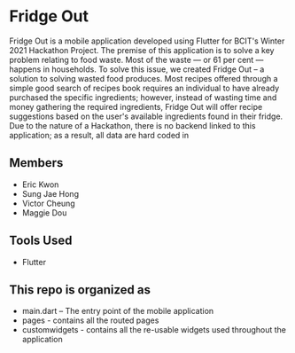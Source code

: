 
# Fridge Out
Fridge Out is a mobile application developed using Flutter for BCIT's Winter 2021 Hackathon Project.
The premise of this application is to solve a key problem relating to food waste. 
Most of the waste — or 61 per cent — happens in households. To solve this issue, we created Fridge Out – a solution to solving wasted food produces.
Most recipes offered through a simple good search of recipes book requires an individual to have already purchased the specific ingredients; however,
instead of wasting time and money gathering the required ingredients, Fridge Out will offer recipe suggestions based on the user's available 
ingredients found in their fridge.
Due to the nature of a Hackathon, there is no backend linked to this application; as a result, all data are hard coded in

## Members

* Eric Kwon
* Sung Jae Hong
* Victor Cheung
* Maggie Dou

## Tools Used

* Flutter

## This repo is organized as

* main.dart – The entry point of the mobile application
* pages - contains all the routed pages 
* customwidgets - contains all the re-usable widgets used throughout the application


